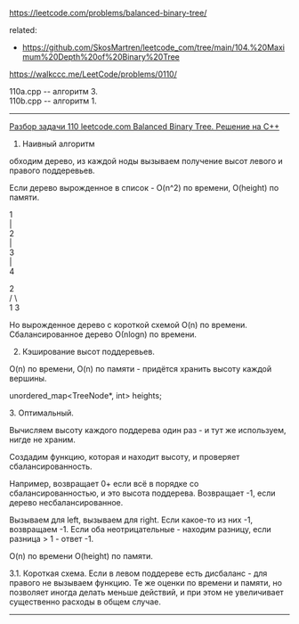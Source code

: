https://leetcode.com/problems/balanced-binary-tree/

related:
- https://github.com/SkosMartren/leetcode_com/tree/main/104.%20Maximum%20Depth%20of%20Binary%20Tree

https://walkccc.me/LeetCode/problems/0110/

110a.cpp -- алгоритм 3.  
110b.cpp -- алгоритм 1.
_______________________

[Разбор задачи 110 leetcode.com Balanced Binary Tree. Решение на C++](https://www.youtube.com/watch?v=96p-hKzC6Qo)

1. Наивный алгоритм

обходим дерево, из каждой ноды вызываем получение высот левого и правого поддеревьев.

Если дерево вырожденное в список - O(n^2) по времени, O(height) по памяти.

1  
|  
2  
|  
3  
|  
4  


  2   
 / \   
1   3

Но вырожденное дерево с короткой схемой O(n) по времени. Сбалансированное дерево О(nlogn) по времени. 


2. Кэширование высот поддеревьев.

O(n) по времени, O(n) по памяти - придётся хранить высоту каждой вершины. 

unordered_mар<TreeNode*, int> heights;

З. Оптимальный. 

Вычисляем высоту каждого поддерева один раз - и тут же используем, нигде не храним. 

Создадим функцию, которая и находит высоту, и проверяет сбалансированность.

Например, возвращает 0+ если всё в порядке со сбалансированностью, и это высота поддерева. 
Возвращает -1, если дерево несбалансированное.

Вызываем для left, вызываем для right. Если какое-то из них -1, возвращаем -1. 
Если оба неотрицательные - находим разницу, если разница > 1 - ответ -1.

O(n) по времени O(height) по памяти.

3.1. Короткая схема. Если в левом поддереве есть дисбаланс - для правого не вызываем функцию. 
Те же оценки по времени и памяти, но позволяет иногда делать меньше действий, и при этом не увеличивает существенно расходы в общем случае.

_______________________
